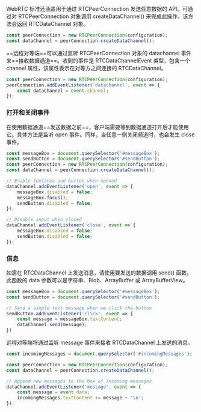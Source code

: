 
WebRTC 标准还涵盖用于通过 RTCPeerConnection 发送任意数据的 API。可通过对 RTCPeerConnection 对象调用 createDataChannel() 来完成此操作，该方法会返回 RTCDataChannel 对象。

```js
const peerConnection = new RTCPeerConnection(configuration);
const dataChannel = peerConnection.createDataChannel();
```
==远程对等端==可以通过监听 RTCPeerConnection 对象的 datachannel 事件来==接收数据通道==。收到的事件是 RTCDataChannelEvent 类型，包含一个 channel 属性，该属性表示在对等方之间连接的 RTCDataChannel。

```js
const peerConnection = new RTCPeerConnection(configuration);
peerConnection.addEventListener('datachannel', event => {
    const dataChannel = event.channel;
});
```
### 打开和关闭事件
在使用数据通道==发送数据之前==，客户端需要等到数据通道打开后才能使用它。具体方法是监听 open 事件。同样，当任意一侧关闭频道时，也会发生 close 事件。

```js
const messageBox = document.querySelector('#messageBox');
const sendButton = document.querySelector('#sendButton');
const peerConnection = new RTCPeerConnection(configuration);
const dataChannel = peerConnection.createDataChannel();

// Enable textarea and button when opened
dataChannel.addEventListener('open', event => {
    messageBox.disabled = false;
    messageBox.focus();
    sendButton.disabled = false;
});

// Disable input when closed
dataChannel.addEventListener('close', event => {
    messageBox.disabled = false;
    sendButton.disabled = false;
});
```
### 信息
如需在 RTCDataChannel 上发送消息，请使用要发送的数据调用 send() 函数。此函数的 data 参数可以是字符串、Blob、ArrayBuffer 或 ArrayBufferView。

```js
const messageBox = document.querySelector('#messageBox');
const sendButton = document.querySelector('#sendButton');

// Send a simple text message when we click the button
sendButton.addEventListener('click', event => {
    const message = messageBox.textContent;
    dataChannel.send(message);
})
```
远程对等端将通过监听 message 事件来接收 RTCDataChannel 上发送的消息。

```js
const incomingMessages = document.querySelector('#incomingMessages');

const peerConnection = new RTCPeerConnection(configuration);
const dataChannel = peerConnection.createDataChannel();

// Append new messages to the box of incoming messages
dataChannel.addEventListener('message', event => {
    const message = event.data;
    incomingMessages.textContent += message + '\n';
});
```
